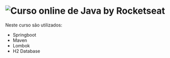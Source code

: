 # ![Curso online de Java by Rocketseat](https://app.rocketseat.com.br/_next/image?url=https%3A%2F%2Fmedia.graphassets.com%2FUKrB3oBTmKs5TGqqo0Oz&w=3840&q=75)

Neste curso são utilizados:

- Springboot
- Maven
- Lombok
- H2 Database
  